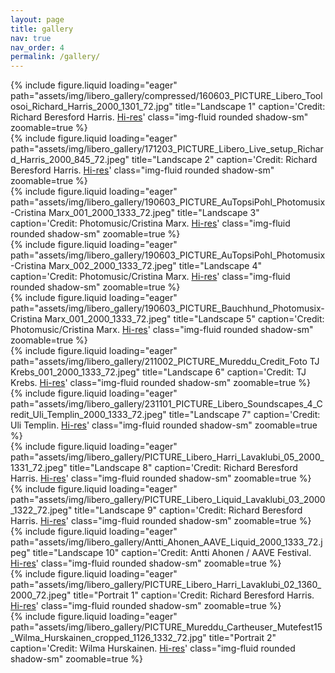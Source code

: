 ```yaml
---
layout: page
title: gallery
nav: true
nav_order: 4
permalink: /gallery/
---
```



<!-- Gallery -->
<div class="container">
  <div class="row">
    <!-- Landscape Images -->
    <div class="col-lg-4 col-md-6 mb-4">
      {% include figure.liquid loading="eager" path="assets/img/libero_gallery/compressed/160603_PICTURE_Libero_Toolosoi_Richard_Harris_2000_1301_72.jpg" title="Landscape 1" caption='Credit: Richard Beresford Harris. <a href="https://github.com/liberomureddu/liberomureddu.github.io/blob/main/assets/img/libero_gallery/original/160603_PICTURE_Libero_Toolosoi_Richard_Harris_Original.jpg?raw=true">Hi-res</a>' class="img-fluid rounded shadow-sm" zoomable=true %}
    </div>
    <div class="col-lg-4 col-md-6 mb-4">
      {% include figure.liquid loading="eager" path="assets/img/libero_gallery/171203_PICTURE_Libero_Live_setup_Richard_Harris_2000_845_72.jpeg" title="Landscape 2" caption='Credit: Richard Beresford Harris. <a href="https://github.com/liberomureddu/liberomureddu.github.io/blob/main/assets/img/libero_gallery/original/171203_PICTURE_Libero_Live_setup_Richard_Harris.jpg?raw=true">Hi-res</a>' class="img-fluid rounded shadow-sm" zoomable=true %}
    </div>
    <div class="col-lg-4 col-md-6 mb-4">
      {% include figure.liquid loading="eager" path="assets/img/libero_gallery/190603_PICTURE_AuTopsiPohl_Photomusix-Cristina Marx_001_2000_1333_72.jpeg" title="Landscape 3" caption='Credit: Photomusic/Cristina Marx. <a href="https://github.com/liberomureddu/liberomureddu.github.io/blob/main/assets/img/libero_gallery/original/190603_PICTURE_AuTopsiPohl_Photomusix-Cristina Marx_001.JPG?raw=true">Hi-res</a>' class="img-fluid rounded shadow-sm" zoomable=true %}
    </div>
    <div class="col-lg-4 col-md-6 mb-4">
      {% include figure.liquid loading="eager" path="assets/img/libero_gallery/190603_PICTURE_AuTopsiPohl_Photomusix-Cristina Marx_002_2000_1333_72.jpeg" title="Landscape 4" caption='Credit: Photomusic/Cristina Marx. <a href="https://github.com/liberomureddu/liberomureddu.github.io/blob/main/assets/img/libero_gallery/original/190603_PICTURE_AuTopsiPohl_Photomusix-Cristina Marx_002.JPG?raw=true">Hi-res</a>' class="img-fluid rounded shadow-sm" zoomable=true %}
    </div>
    <div class="col-lg-4 col-md-6 mb-4">
      {% include figure.liquid loading="eager" path="assets/img/libero_gallery/190603_PICTURE_Bauchhund_Photomusix-Cristina Marx_001_2000_1333_72.jpeg" title="Landscape 5" caption='Credit: Photomusic/Cristina Marx. <a href="https://github.com/liberomureddu/liberomureddu.github.io/blob/main/assets/img/libero_gallery/original/190603_PICTURE_Bauchhund_Photomusix-Cristina Marx_001.JPG?raw=true">Hi-res</a>' class="img-fluid rounded shadow-sm" zoomable=true %}
    </div>
    <div class="col-lg-4 col-md-6 mb-4">
      {% include figure.liquid loading="eager" path="assets/img/libero_gallery/211002_PICTURE_Mureddu_Credit_Foto TJ Krebs_001_2000_1333_72.jpeg" title="Landscape 6" caption='Credit: TJ Krebs. <a href="https://github.com/liberomureddu/liberomureddu.github.io/blob/main/assets/img/libero_gallery/original/211002_PICTURE_Mureddu_Credit_Foto TJ Krebs_001.jpg?raw=true">Hi-res</a>' class="img-fluid rounded shadow-sm" zoomable=true %}
    </div>
    <div class="col-lg-4 col-md-6 mb-4">
      {% include figure.liquid loading="eager" path="assets/img/libero_gallery/231101_PICTURE_Libero_Soundscapes_4_Credit_Uli_Templin_2000_1333_72.jpeg" title="Landscape 7" caption='Credit: Uli Templin. <a href="https://github.com/liberomureddu/liberomureddu.github.io/blob/main/assets/img/libero_gallery/original/231101_PICTURE_Libero_Soundscapes_4_Credit_Uli_Templin.jpg?raw=true">Hi-res</a>' class="img-fluid rounded shadow-sm" zoomable=true %}
    </div>
    <div class="col-lg-4 col-md-6 mb-4">
      {% include figure.liquid loading="eager" path="assets/img/libero_gallery/PICTURE_Libero_Harri_Lavaklubi_05_2000_1331_72.jpeg" title="Landscape 8" caption='Credit: Richard Beresford Harris. <a href="https://github.com/liberomureddu/liberomureddu.github.io/blob/main/assets/img/libero_gallery/original/PICTURE_Libero_Harri_Lavaklubi_05.jpg?raw=true">Hi-res</a>' class="img-fluid rounded shadow-sm" zoomable=true %}
    </div>
    <div class="col-lg-4 col-md-6 mb-4">
      {% include figure.liquid loading="eager" path="assets/img/libero_gallery/PICTURE_Libero_Liquid_Lavaklubi_03_2000_1322_72.jpeg" title="Landscape 9" caption='Credit: Richard Beresford Harris. <a href="https://github.com/liberomureddu/liberomureddu.github.io/blob/main/assets/img/libero_gallery/original/PICTURE_Libero_Liquid_Lavaklubi_03.jpg?raw=true">Hi-res</a>' class="img-fluid rounded shadow-sm" zoomable=true %}
    </div>
    <div class="col-lg-4 col-md-6 mb-4">
      {% include figure.liquid loading="eager" path="assets/img/libero_gallery/Antti_Ahonen_AAVE_Liquid_2000_1333_72.jpeg" title="Landscape 10" caption='Credit: Antti Ahonen / AAVE Festival. <a href="https://github.com/liberomureddu/liberomureddu.github.io/blob/main/assets/img/libero_gallery/original/Antti_Ahonen_AAVE_Liquid.jpg?raw=true">Hi-res</a>' class="img-fluid rounded shadow-sm" zoomable=true %}
    </div>
    <!-- Portrait Images -->
    <div class="col-lg-4 col-md-6 mb-4">
      {% include figure.liquid loading="eager" path="assets/img/libero_gallery/PICTURE_Libero_Harri_Lavaklubi_02_1360_2000_72.jpeg" title="Portrait 1" caption='Credit: Richard Beresford Harris. <a href="https://github.com/liberomureddu/liberomureddu.github.io/blob/main/assets/img/libero_gallery/original/PICTURE_Libero_Harri_Lavaklubi_02.jpg?raw=true">Hi-res</a>' class="img-fluid rounded shadow-sm" zoomable=true %}
    </div>
    <div class="col-lg-4 col-md-6 mb-4">
      {% include figure.liquid loading="eager" path="assets/img/libero_gallery/PICTURE_Mureddu_Cartheuser_Mutefest15_Wilma_Hurskainen_cropped_1126_1332_72.jpg" title="Portrait 2" caption='Credit: Wilma Hurskainen. <a href="https://github.com/liberomureddu/liberomureddu.github.io/blob/main/assets/img/libero_gallery/original/PICTURE_Mureddu_Cartheuser_Mutefest15_Wilma_Hurskainen_cropped.png?raw=true">Hi-res</a>' class="img-fluid rounded shadow-sm" zoomable=true %}
    </div>
  </div>
</div>
<!-- Gallery -->











<!-- Gallery https://mdbootstrap.com/docs/standard/extended/gallery/ -->
<!--<div class="row">
  <div class="col-lg-4 col-md-12 mb-4 mb-lg-0">
    <img
      src="https://mdbcdn.b-cdn.net/img/Photos/Horizontal/Nature/4-col/img%20(73).webp"
      class="w-100 shadow-1-strong rounded mb-4"
      alt="Boat on Calm Water"
    />
    <img
      src="https://mdbcdn.b-cdn.net/img/Photos/Vertical/mountain1.webp"
      class="w-100 shadow-1-strong rounded mb-4"
      alt="Wintry Mountain Landscape"
    />
  </div>
  <div class="col-lg-4 mb-4 mb-lg-0">
    <img
      src="https://mdbcdn.b-cdn.net/img/Photos/Vertical/mountain2.webp"
      class="w-100 shadow-1-strong rounded mb-4"
      alt="Mountains in the Clouds"
    />
    <img
      src="https://mdbcdn.b-cdn.net/img/Photos/Horizontal/Nature/4-col/img%20(73).webp"
      class="w-100 shadow-1-strong rounded mb-4"
      alt="Boat on Calm Water"
    />
  </div>
  <div class="col-lg-4 mb-4 mb-lg-0">
    <img
      src="https://mdbcdn.b-cdn.net/img/Photos/Horizontal/Nature/4-col/img%20(18).webp"
      class="w-100 shadow-1-strong rounded mb-4"
      alt="Waves at Sea"
    />
    <img
      src="https://mdbcdn.b-cdn.net/img/Photos/Vertical/mountain3.webp"
      class="w-100 shadow-1-strong rounded mb-4"
      alt="Yosemite National Park"
    />
  </div>
</div>-->
<!-- Gallery -->


